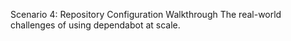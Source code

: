 Scenario 4: Repository Configuration Walkthrough
The real-world challenges of using dependabot at scale.
